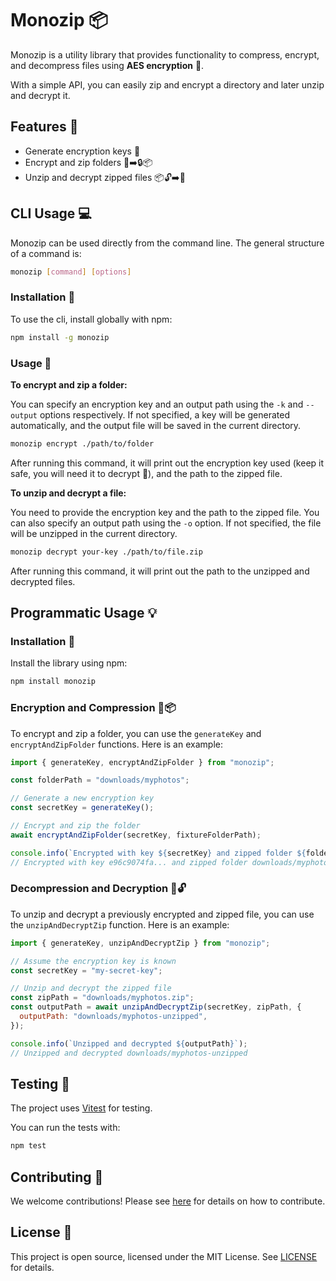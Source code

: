 # Monozip 📦

Monozip is a utility library that provides functionality to compress, encrypt, and decompress files using **AES encryption** 🔐.

With a simple API, you can easily zip and encrypt a directory and later unzip and decrypt it.

## Features 🚀

- Generate encryption keys 🔑
- Encrypt and zip folders 📁➡️🔒📦
- Unzip and decrypt zipped files 📦🔓➡️📂

## CLI Usage 💻

Monozip can be used directly from the command line. The general structure of a command is:

```bash
monozip [command] [options]
```

### Installation 💾

To use the cli, install globally with npm:

```bash
npm install -g monozip
```

### Usage 📖

**To encrypt and zip a folder:**

You can specify an encryption key and an output path using the `-k` and `--output` options respectively. If not specified, a key will be generated automatically, and the output file will be saved in the current directory.

```bash
monozip encrypt ./path/to/folder
```

After running this command, it will print out the encryption key used (keep it safe, you will need it to decrypt 🔐), and the path to the zipped file.

**To unzip and decrypt a file:**

You need to provide the encryption key and the path to the zipped file. You can also specify an output path using the `-o` option. If not specified, the file will be unzipped in the current directory.

```bash
monozip decrypt your-key ./path/to/file.zip
```

After running this command, it will print out the path to the unzipped and decrypted files.

## Programmatic Usage 💡

### Installation 💾

Install the library using npm:

```bash
npm install monozip
```

### Encryption and Compression 🔐📦

To encrypt and zip a folder, you can use the `generateKey` and `encryptAndZipFolder` functions. Here is an example:

```javascript
import { generateKey, encryptAndZipFolder } from "monozip";

const folderPath = "downloads/myphotos";

// Generate a new encryption key
const secretKey = generateKey();

// Encrypt and zip the folder
await encryptAndZipFolder(secretKey, fixtureFolderPath);

console.info(`Encrypted with key ${secretKey} and zipped folder ${folderPath}`);
// Encrypted with key e96c9074fa... and zipped folder downloads/myphotos.zip. Keep the key safe!
```

### Decompression and Decryption 📂🔓

To unzip and decrypt a previously encrypted and zipped file, you can use the `unzipAndDecryptZip` function. Here is an example:

```javascript
import { generateKey, unzipAndDecryptZip } from "monozip";

// Assume the encryption key is known
const secretKey = "my-secret-key";

// Unzip and decrypt the zipped file
const zipPath = "downloads/myphotos.zip";
const outputPath = await unzipAndDecryptZip(secretKey, zipPath, {
  outputPath: "downloads/myphotos-unzipped",
});

console.info(`Unzipped and decrypted ${outputPath}`);
// Unzipped and decrypted downloads/myphotos-unzipped
```

## Testing 🧪

The project uses [Vitest](https://github.com/vitest-dev/vitest) for testing.

You can run the tests with:

```bash
npm test
```

## Contributing 🤝

We welcome contributions! Please see [here](./CONTRIBUTING.md) for details on how to contribute.

## License 📄

This project is open source, licensed under the MIT License. See [LICENSE](./LICENSE) for details.
